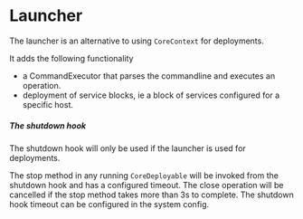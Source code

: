 # Launcher

The launcher is an alternative to using `CoreContext` for deployments. 

It adds the following functionality
- a CommandExecutor that parses the commandline and executes an operation.
- deployment of service blocks, ie a block of services configured for a specific host.

##### The shutdown hook 
The shutdown hook will only be used if the launcher is used for deployments.

The stop method in any running `CoreDeployable` will be invoked from the shutdown hook and has a configured timeout. The close operation will be cancelled if the 
stop method takes more than 3s to complete. The shutdown hook timeout can be configured in the system config.
